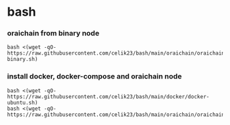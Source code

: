 # bash


### oraichain from binary node
```
bash <(wget -qO- https://raw.githubusercontent.com/celik23/bash/main/oraichain/oraichain-binary.sh)
```

### install docker, docker-compose and oraichain node
```
bash <(wget -qO- https://raw.githubusercontent.com/celik23/bash/main/docker/docker-ubuntu.sh)
bash <(wget -qO- https://raw.githubusercontent.com/celik23/bash/main/oraichain/oraichain.sh)
```

